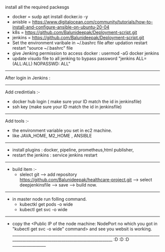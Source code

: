 install all the required packesgs
- docker = sudp apt install docker.io -y 
- anisble = https://www.digitalocean.com/community/tutorials/how-to-install-and-configure-ansible-on-ubuntu-20-04
- k8s = https://github.com/Balunideepak/Deployment-script.git
- jenkins = https://github.com/Balunideepak/Deployment-script.git
- Set the environment varibale in ~/.bashrc file after updation restart restart "source ~/.bashrc" file 
- give Jenking permission to access docker  :  usermod -aG docker jenkins
- update visudo file to all jenking to bypass password "jenkins ALL=(ALL:ALL) NOPASSWD: ALL" 
_________________________________________________________________________________________________________________________________
  After login in Jenkins :
___________________________________________________________________________________________
Add credintials :- 
  - docker hub login ( make sure your ID match the id in jenkinsfile)
  - ssh key (make sure your ID match the id in jenkinsfile)
 ___________________________________________________________________________________________________
 Add tools :-
 - the environment variable you set in ec2 machine.
 - like JAVA_HOME, M2_HOME , ANSIBLE
____________________________________________________________________________________________________
* install plugins : docker, pipeline, prometheus,html publisher,
* restart the jenkins : service jenkins restart
________________________________________________________________________________________________
* build item :-
    - slelect git  --> add repository https://github.com/Balunideepak/healthcare-project.git   --> select deepjenkinsfile --> save --> build now.
_____________________________________________________________________________________
* in master node run folling command.
  - kubectkl get pods -o wide
  - kubectl  get svc -o wide
______________________________________________________________________________________
* copy the <Public IP of the node machine: NodePort no which you got in "kubectl  get svc -o wide" command> and see you websit is working.
______________________________________________________________________________________________________________________________ :D :D :D _________________
